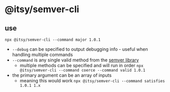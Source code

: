 # @itsy/semver-cli

## use

```shell
npx @itsy/semver-cli --command major 1.0.1
```

- `--debug` can be specified to output debugging info - useful when handling multiple commands
- `--command` is any single valid method from the [semver library](https://github.com/npm/node-semver)
  - multiple methods can be specified and will run in order `npx @itsy/semver-cli --command coerce --command valid 1.0.1`
- the primary argument can be an array of inputs
  - meaning this would work `npx @itsy/semver-cli --command satisfies 1.0.1 1.x`
